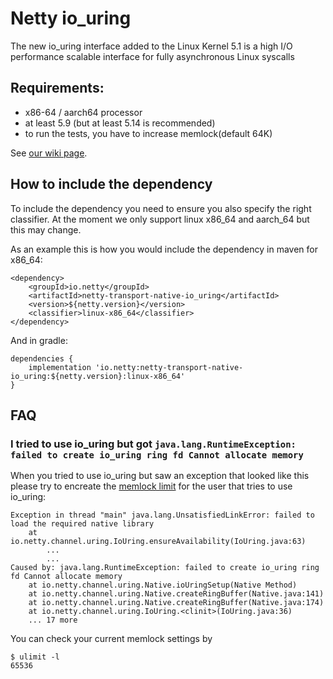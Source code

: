 # Netty io_uring

The new io_uring interface added to the Linux Kernel 5.1 is a high I/O performance scalable interface for fully asynchronous Linux syscalls

## Requirements:

- x86-64 / aarch64 processor
- at least 5.9 (but at least 5.14 is recommended)
- to run the tests, you have to increase memlock(default 64K)


See [our wiki page](https://netty.io/wiki/native-transports.html).

## How to include the dependency

To include the dependency you need to ensure you also specify the right classifier. At the moment we only support linux
 x86_64 and aarch_64 but this may change. 
 
As an example this is how you would include the dependency in maven for x86_64:
```
<dependency>
    <groupId>io.netty</groupId>
    <artifactId>netty-transport-native-io_uring</artifactId>
    <version>${netty.version}</version>
    <classifier>linux-x86_64</classifier>
</dependency>
```

And in gradle:
```
dependencies {
    implementation 'io.netty:netty-transport-native-io_uring:${netty.version}:linux-x86_64'
}
```

## FAQ

### I tried to use io_uring but got `java.lang.RuntimeException: failed to create io_uring ring fd Cannot allocate memory`

When you tried to use io_uring but saw an exception that looked like this please try to encreate the [memlock limit](https://access.redhat.com/solutions/61334) for the user that tries to use io_uring:


```
Exception in thread "main" java.lang.UnsatisfiedLinkError: failed to load the required native library
	at io.netty.channel.uring.IoUring.ensureAvailability(IoUring.java:63)
        ...
        ...
Caused by: java.lang.RuntimeException: failed to create io_uring ring fd Cannot allocate memory
	at io.netty.channel.uring.Native.ioUringSetup(Native Method)
	at io.netty.channel.uring.Native.createRingBuffer(Native.java:141)
	at io.netty.channel.uring.Native.createRingBuffer(Native.java:174)
	at io.netty.channel.uring.IoUring.<clinit>(IoUring.java:36)
	... 17 more
```


You can check your current memlock settings by

```
$ ulimit -l
65536
```
